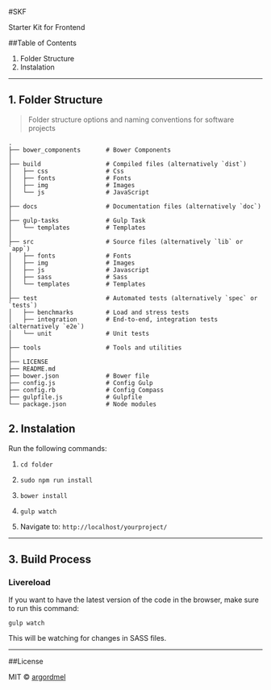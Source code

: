 #SKF

Starter Kit for Frontend

##Table of Contents
1. Folder Structure
2. Instalation

-----------------------------------

## 1. Folder Structure


> Folder structure options and naming conventions for software projects

    . 
    ├── bower_components       # Bower Components
    │
    ├── build                  # Compiled files (alternatively `dist`)
    │   ├── css                # Css
    │   ├── fonts              # Fonts
    │   ├── img                # Images
    │   └── js                 # JavaScript
    │
    ├── docs                   # Documentation files (alternatively `doc`)
    │
    ├── gulp-tasks             # Gulp Task
    │   └── templates          # Templates
    │
    ├── src                    # Source files (alternatively `lib` or `app`)
    │   ├── fonts              # Fonts
    │   ├── img                # Images
    │   ├── js                 # Javascript
    │   ├── sass               # Sass
    │   └── templates          # Templates
    │
    ├── test                   # Automated tests (alternatively `spec` or `tests`)  
    │   ├── benchmarks         # Load and stress tests
    │   ├── integration        # End-to-end, integration tests (alternatively `e2e`)
    │   └── unit               # Unit tests
    │
    ├── tools                  # Tools and utilities
    │
    ├── LICENSE
    ├── README.md               
    ├── bower.json             # Bower file
    ├── config.js              # Config Gulp
    ├── config.rb              # Config Compass
    ├── gulpfile.js            # Gulpfile
    └── package.json           # Node modules


## 2. Instalation

Run the following commands:

1. `cd folder`

2. `sudo npm run install`

3. `bower install`

4. `gulp watch`

5. Navigate to: `http://localhost/yourproject/`


-------------------------------------


## 3. Build Process


### Livereload

If you want to have the latest version of the code in the browser, make sure to run this command:

`gulp watch`

This will be watching for changes in SASS files.


---------------------------------------


##License

MIT © [argordmel](https://twitter.com/argordmel)
